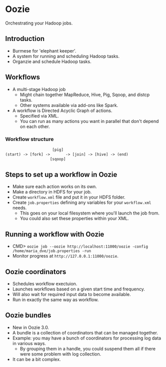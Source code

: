 # Oozie

Orchestrating your Hadoop jobs.

## Introduction

- Burmese for 'elephant keeper'.
- A system for running and scheduling Hadoop tasks.
- Organzie and schedule Hadoop tasks.

## Workflows

- A multi-stage Hadoop job
  - Might chain together MapReduce, Hive, Pig, Sqoop, and distcp tasks.
  - Other systems available via add-ons like Spark.
- A workflow is Directed Acyclic Graph of actions.
  - Specified via XML.
  - You can run as many actions you want in parallel that don't depend on each other.

### Workflow structure

```txt
                     [pig]
(start) -> [fork] ->       -> [join] -> [hive] -> (end)
                    [sqoop]
```

## Steps to set up a workflow in Oozie

- Make sure each action works on its own.
- Make a directory in HDFS for your job.
- Create `workflow.xml` file and put it in your HDFS folder.
- Create `job.properties` defining any variables for your `workflow.xml` needs.
  - This goes on your local filesystem where you'll launch the job from.
  - You could also set these properties within your XML.

## Running a workflow with Oozie

- CMD> `oozie job --oozie http://localhost:11000/oozie -config /home/maria_dve/job.properties -run`
- Monitor progress at `http://127.0.0.1:11000/oozie`.

## Oozie coordinators

- Schedules workflow exectuion.
- Launches workflows based on a given start time and frequency.
- Will also wait for required input data to become available.
- Run in exactly the same way as workflow.

## Oozie bundles

- New in Oozie 3.0.
- A bundle is a collection of coordinators that can be managed together.
- Example: you may have a bunch of coordinators for processing log data in various ways.
  - By grouping them in a handle, you could suspend them all if there were some problem with log collection.
- It can be a bit complex.
